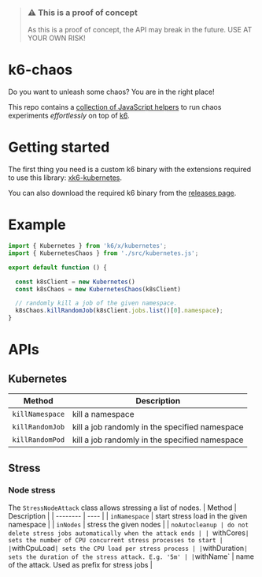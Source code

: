 > ### ⚠️ This is a proof of concept
>
> As this is a proof of concept, the API may break in the future. USE AT YOUR OWN RISK!

# k6-chaos

Do you want to unleash some chaos? You are in the right place!

This repo contains a [collection of JavaScript helpers](./src/chaos.js) to run chaos experiments *effortlessly* on top of [k6](https://k6.io).

# Getting started

The first thing you need is a custom k6 binary with the extensions required to use this library: [xk6-kubernetes](https://github.com/grafana/xk6-kubernetes). 

You can also download the required k6 binary from the [releases page](https://github.com/grafana/k6-jslib-chaos/releases).

# Example

```javascript
import { Kubernetes } from 'k6/x/kubernetes';
import { KubernetesChaos } from './src/kubernetes.js';

export default function () {

  const k8sClient = new Kubernetes()
  const k8sChaos = new KubernetesChaos(k8sClient)

  // randomly kill a job of the given namespace.
  k8sChaos.killRandomJob(k8sClient.jobs.list()[0].namespace);
}
```


# APIs

## Kubernetes

| Method | Description |
| -------- | ---- |
| `killNamespace` | kill a namespace |
| `killRandomJob` | kill a job randomly in the specified namespace |
| `killRandomPod` | kill a job randomly in the specified namespace |

## Stress

### Node stress

The `StressNodeAttack` class allows stressing a list of nodes. 
| Method | Description |
| -------- | ---- |
| `inNamespace` | start stress load in the given namespace  |
| `inNodes` | stress the given nodes |
| `noAutocleanup | do not delete stress jobs automatically when the attack ends |
| `withCores` | sets the number of CPU concurrent stress processes to start |
| `withCpuLoad` | sets the CPU load per stress process |
| `withDuration` | sets the duration of the stress attack. E.g. '5m' |
| `withName` | name of the attack. Used as prefix for stress jobs |

